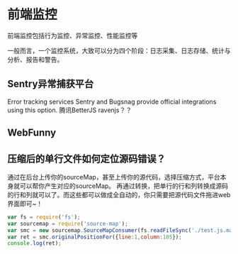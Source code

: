 # 前端监控

前端监控包括行为监控、异常监控、性能监控等

一般而言，一个监控系统，大致可以分为四个阶段：日志采集、日志存储、统计与分析、报告和警告。

## Sentry异常捕获平台

Error tracking services Sentry and Bugsnag provide official integrations using this option.
腾讯BetterJS
ravenjs？？

## WebFunny


## 压缩后的单行文件如何定位源码错误？

通过在后台上传你的sourceMap，甚至上传你的源代码，选择压缩方式，平台本身就可以帮你产生对应的sourceMap。
再通过转换，把单行的行和列转换成源码的行和列就可以了。而这些都可以做成全自动的，你只需要把源代码文件拖进web界面即可~！

```Javascript
var fs = require('fs');
var sourcemap = require('source-map');
var smc = new sourcemap.SourceMapConsumer(fs.readFileSync('./test.js.map','utf8'));
var ret = smc.originalPositionFor({line:1,column:105});
console.log(ret);
```


[0]: https://github.com/abruzzi/system-design-interview-fe
